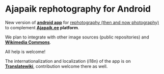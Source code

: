 Ajapaik rephotography for Android
================

New version of [**android app**](play.google.com/store/apps/details?id=ee.ajapaik.android) for [rephotography (then and now photography)](https://en.wikipedia.org/wiki/Rephotography) to complement **[Ajapaik.ee](https://ajapaik.ee) platform**.

We plan to integrate with other image sources (public repositories) and [**Wikimedia Commons**](https://commons.wikimedia.org).

All help is welcome!

The internationalization and localization (i18n) of the app is on [**Translatewiki**](https://translatewiki.net/wiki/Translating:Ajapaik), contribution welcome there as well.
